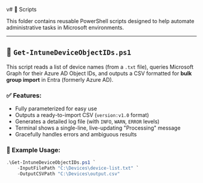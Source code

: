 v# 📂 Scripts

This folder contains reusable PowerShell scripts designed to help automate administrative tasks in Microsoft environments.

---

## 🔎 `Get-IntuneDeviceObjectIDs.ps1`

This script reads a list of device names (from a `.txt` file), queries Microsoft Graph for their Azure AD Object IDs, and outputs a CSV formatted for **bulk group import** in Entra (formerly Azure AD).

### ✅ Features:
- Fully parameterized for easy use
- Outputs a ready-to-import CSV (`version:v1.0` format)
- Generates a detailed log file (with `INFO`, `WARN`, `ERROR` levels)
- Terminal shows a single-line, live-updating "Processing" message
- Gracefully handles errors and ambiguous results

### 🧪 Example Usage:
```powershell
.\Get-IntuneDeviceObjectIDs.ps1 `
    -InputFilePath "C:\Devices\device-list.txt" `
    -OutputCSVPath "C:\Devices\output.csv"
